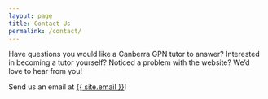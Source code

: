 ```yaml
---
layout: page
title: Contact Us
permalink: /contact/
---
```


Have questions you would like a Canberra GPN tutor to answer? Interested in becoming a tutor yourself? Noticed a problem with the website? We’d love to hear from you!

Send us an email at <a href="mailto:{{ site.emailh }}">{{ site.email }}</a>!
